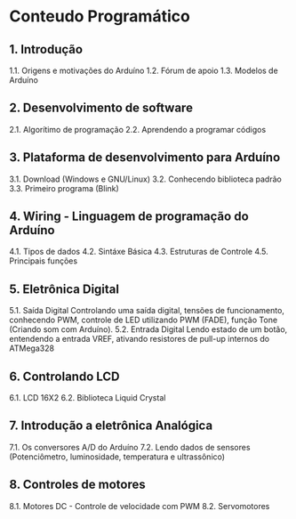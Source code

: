 # Conteudo Programático
    
## 1. Introdução

1.1. Origens e motivações do Arduíno
1.2. Fórum de apoio
1.3. Modelos de Arduíno

## 2. Desenvolvimento de software

2.1. Algorítimo de programação
2.2. Aprendendo a programar códigos

## 3. Plataforma de desenvolvimento para Arduíno

3.1. Download (Windows e GNU/Linux)
3.2. Conhecendo biblioteca padrão
3.3. Primeiro programa (Blink)

## 4. Wiring - Linguagem de programação do Arduíno

4.1. Tipos de dados
4.2. Sintáxe Básica
4.3. Estruturas de Controle
4.5. Principais funções

## 5. Eletrônica Digital

5.1. Saída Digital Controlando uma saída digital, tensões de funcionamento, conhecendo PWM, controle de LED utilizando PWM (FADE), função Tone (Criando som com Arduíno).
5.2. Entrada Digital Lendo estado de um botão, entendendo a entrada VREF, ativando resistores de pull-up internos do ATMega328

## 6. Controlando LCD

6.1. LCD 16X2
6.2. Biblioteca Liquid Crystal

## 7. Introdução a eletrônica Analógica

7.1. Os conversores A/D do Arduíno
7.2. Lendo dados de sensores (Potenciômetro, luminosidade, temperatura e ultrassônico)

## 8. Controles de motores

8.1. Motores DC - Controle de velocidade com PWM
8.2. Servomotores 
